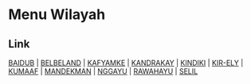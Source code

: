 # Menu Wilayah

## Link

[BAIDUB](https://github.com/gigit-pemilu/pemilu-2024-93-papua-selatan/tree/main/pilpres/hitung-suara/sub/93-papua-selatan/sub/01-merauke/sub/09-ulilin/sub/2011-baidub)
 | 
[BELBELAND](https://github.com/gigit-pemilu/pemilu-2024-93-papua-selatan/tree/main/pilpres/hitung-suara/sub/93-papua-selatan/sub/01-merauke/sub/09-ulilin/sub/2008-belbeland)
 | 
[KAFYAMKE](https://github.com/gigit-pemilu/pemilu-2024-93-papua-selatan/tree/main/pilpres/hitung-suara/sub/93-papua-selatan/sub/01-merauke/sub/09-ulilin/sub/2005-kafyamke)
 | 
[KANDRAKAY](https://github.com/gigit-pemilu/pemilu-2024-93-papua-selatan/tree/main/pilpres/hitung-suara/sub/93-papua-selatan/sub/01-merauke/sub/09-ulilin/sub/2010-kandrakay)
 | 
[KINDIKI](https://github.com/gigit-pemilu/pemilu-2024-93-papua-selatan/tree/main/pilpres/hitung-suara/sub/93-papua-selatan/sub/01-merauke/sub/09-ulilin/sub/2002-kindiki)
 | 
[KIR-ELY](https://github.com/gigit-pemilu/pemilu-2024-93-papua-selatan/tree/main/pilpres/hitung-suara/sub/93-papua-selatan/sub/01-merauke/sub/09-ulilin/sub/2009-kir-ely)
 | 
[KUMAAF](https://github.com/gigit-pemilu/pemilu-2024-93-papua-selatan/tree/main/pilpres/hitung-suara/sub/93-papua-selatan/sub/01-merauke/sub/09-ulilin/sub/2003-kumaaf)
 | 
[MANDEKMAN](https://github.com/gigit-pemilu/pemilu-2024-93-papua-selatan/tree/main/pilpres/hitung-suara/sub/93-papua-selatan/sub/01-merauke/sub/09-ulilin/sub/2006-mandekman)
 | 
[NGGAYU](https://github.com/gigit-pemilu/pemilu-2024-93-papua-selatan/tree/main/pilpres/hitung-suara/sub/93-papua-selatan/sub/01-merauke/sub/09-ulilin/sub/2004-nggayu)
 | 
[RAWAHAYU](https://github.com/gigit-pemilu/pemilu-2024-93-papua-selatan/tree/main/pilpres/hitung-suara/sub/93-papua-selatan/sub/01-merauke/sub/09-ulilin/sub/2007-rawahayu)
 | 
[SELIL](https://github.com/gigit-pemilu/pemilu-2024-93-papua-selatan/tree/main/pilpres/hitung-suara/sub/93-papua-selatan/sub/01-merauke/sub/09-ulilin/sub/2001-selil)

